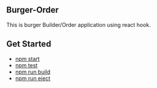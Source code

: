 ## Burger-Order 
This is burger Builder/Order application using react hook. 


## Get Started
  - [npm start](#npm-start)
  - [npm test](#npm-test)
  - [npm run build](#npm-run-build)
  - [npm run eject](#npm-run-eject)

